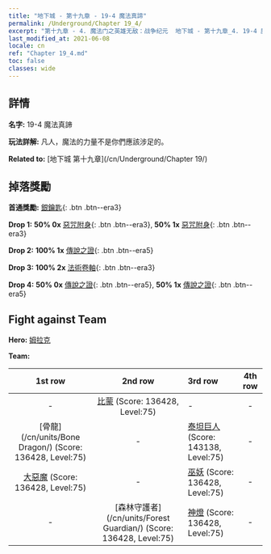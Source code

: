 ```yaml
---
title: "地下城 - 第十九章 - 19-4 魔法真諦"
permalink: /Underground/Chapter 19_4/
excerpt: "第十九章 - 4. 魔法门之英雄无敌：战争纪元  地下城 - 第十九章_4. 19-4 魔法真諦"
last_modified_at: 2021-06-08
locale: cn
ref: "Chapter 19_4.md"
toc: false
classes: wide
---
```


## 詳情

 **名字:** 19-4 魔法真諦

 **玩法詳解:**       凡人，魔法的力量不是你們應該涉足的。

 **Related to:** [地下城 第十九章](/cn/Underground/Chapter 19/)

## 掉落獎勵

 **首通獎勵:** [銀鑰匙](/cn/Items/con_693/){: .btn .btn--era3}

 **Drop 1:** **50% 0x** [惡咒附身](/cn/Items/her_410/){: .btn .btn--era3}, **50% 1x** [惡咒附身](/cn/Items/her_410/){: .btn .btn--era3}

 **Drop 2:** **100% 1x** [傳說之證](/cn/Items/mat_74/){: .btn .btn--era5}

 **Drop 3:** **100% 2x** [法術卷軸](/cn/Items/con_694/){: .btn .btn--era3}

 **Drop 4:** **50% 0x** [傳說之證](/cn/Items/mat_67/){: .btn .btn--era5}, **50% 1x** [傳說之證](/cn/Items/mat_67/){: .btn .btn--era5}


## Fight against Team
 **Hero:** [姆拉克](/cn/heroes/Mullich/)

 **Team:**


  | 1st row | 2nd row | 3rd row | 4th row |
  |:----:|:----:|:----|:----:|
  | - | [比蒙](/cn/units/Behemoth/) (Score: 136428, Level:75)  | - | - |
  | [骨龍](/cn/units/Bone Dragon/) (Score: 136428, Level:75)  | - | [泰坦巨人](/cn/units/Giant/) (Score: 143138, Level:75)  | - |
  | [大惡魔](/cn/units/Devil/) (Score: 136428, Level:75)  | - | [巫妖](/cn/units/Lich/) (Score: 136428, Level:75)  | - |
  | - | [森林守護者](/cn/units/Forest Guardian/) (Score: 136428, Level:75)  | [神燈](/cn/units/Genie/) (Score: 136428, Level:75)  | - |


